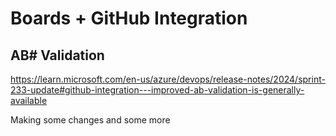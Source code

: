 # Boards + GitHub Integration

## AB# Validation

<https://learn.microsoft.com/en-us/azure/devops/release-notes/2024/sprint-233-update#github-integration---improved-ab-validation-is-generally-available>

Making some changes and some more